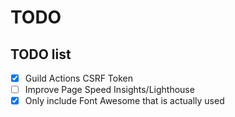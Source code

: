 # TODO

## TODO list

- [x] Guild Actions CSRF Token
- [ ] Improve Page Speed Insights/Lighthouse
- [x] Only include Font Awesome that is actually used
